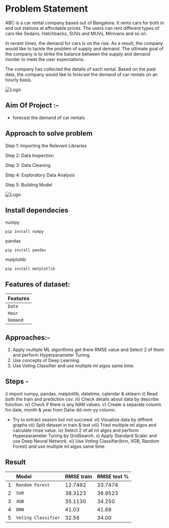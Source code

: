 
# Problem Statement

ABC is a car rental company based out of Bangalore. It rents cars for both in and out stations at affordable prices. The users can rent different types of cars like Sedans, Hatchbacks, SUVs and MUVs, Minivans and so on.

In recent times, the demand for cars is on the rise. As a result, the company would like to tackle the problem of supply and demand. The ultimate goal of the company is to strike the balance between the supply and demand inorder to meet the user expectations.

The company has collected the details of each rental. Based on the past data, the company would like to forecast the demand of car rentals on an hourly basis.

![Logo]([https://www.biospectrumasia.com/uploads/articles/cancer_n_ai-10937.jpg](https://cdn1.vectorstock.com/i/1000x1000/86/00/logo-for-car-rental-and-sales-vector-25468600.jpg))


## Aim Of Project :-

- forecast the demand of car rentals



## Approach to solve problem 
Step 1: Importing the Relevant Libraries

Step 2: Data Inspection

Step 3: Data Cleaning

Step 4: Exploratory Data Analysis

Step 5: Building Model


![Logo]([https://cdn-images-1.medium.com/max/1600/1*KzmIUYPmxgEHhXX7SlbP4w.jpeg](https://www.favouriteblog.com/wp-content/uploads/2017/07/Machine-Learning-Process.png))



## Install dependecies
numpy 
```
pip install numpy
```
pandas
```
pip install pandas
```
matplotlib
```
pip install matplotlib
```

## Features of dataset:

| Features |
| :-------- |
| `Date` |
| `Hour` |
| `Demand` |

## Approaches:-
1. Apply multiple ML algorithms get there RMSE value and Select 2 of them and perform Hyperparameter Tuning.
2. Use concepts of Deep Learning.
3. Use Voting Classifier and use multiple ml algos same time.

## Steps -
i) import  numpy,  pandas, matplotlib, datetime, calendar  & sklearn
ii) Read both the train and prediction csv.
iii) Check details about data by describe function.
iv) Check if there is any NAN values.
v) Create a separate column fro date, month & year from Datw dd-mm-yy column. 
  - Try to extract season but not succeed.
vi) Visualize data by diffrent graphs
vii) Split dataset in train & test
viii) Tried multiple ml algos and calculate rmse value.
ix) Select 2 of all ml algos and perform Hyperparameter Tuning by GridSearch.
x) Apply Standard Scaler and use Deep Neural Network.
xi) Use Voting Classifier(knn, XGB, Random Forest) and use multiple ml algos same time.



## Result

|    |**Model** | **RMSE train**    | **RMSE test %**             |
| :- | :-------- | :------- | :------------------------- |
| 1| `Random Forest` | 12.7492 |  	33.7474 |
| 2|`SVR` | 38.3123 |  36.9523 |
| 3|`XGB` | 35.1130 |  	34.250 |
| 4 |`DNN` |  	41.03 | 41.68|
| 5 |`Voting Classifier` |  	32.56 | 34.00|





